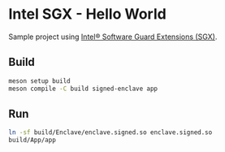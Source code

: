 # Intel SGX - Hello World

Sample project using [Intel® Software Guard Extensions (SGX)](https://www.intel.com/content/www/us/en/developer/tools/software-guard-extensions/overview.html).

## Build

```sh
meson setup build
meson compile -C build signed-enclave app
```

## Run

```sh
ln -sf build/Enclave/enclave.signed.so enclave.signed.so
build/App/app
```
